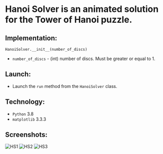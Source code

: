 # Hanoi Solver is an animated solution for the Tower of Hanoi puzzle.

## Implementation:
```HanoiSolver.__init__(number_of_discs)```
* ```number_of_discs``` - (int) number of discs. Must be greater or equal to 1.

## Launch:
* Launch the ```run``` method from the ```HanoiSolver``` class.

## Technology:
* ```Python``` 3.8
* ```matplotlib``` 3.3.3

## Screenshots:
![HS1](https://user-images.githubusercontent.com/71539614/99466480-c5e7a000-293c-11eb-9e87-cf91dff78028.png)
![HS2](https://user-images.githubusercontent.com/71539614/99466482-c6803680-293c-11eb-8426-3d5474480567.png)
![HS3](https://user-images.githubusercontent.com/71539614/99466478-c54f0980-293c-11eb-998f-30d7e73531f7.png)
